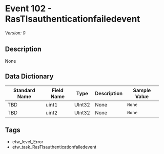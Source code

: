 # Event 102 - RasTlsauthenticationfailedevent
###### Version: 0

## Description
None

## Data Dictionary
|Standard Name|Field Name|Type|Description|Sample Value|
|---|---|---|---|---|
|TBD|uint1|UInt32|None|`None`|
|TBD|uint2|UInt32|None|`None`|

## Tags
* etw_level_Error
* etw_task_RasTlsauthenticationfailedevent